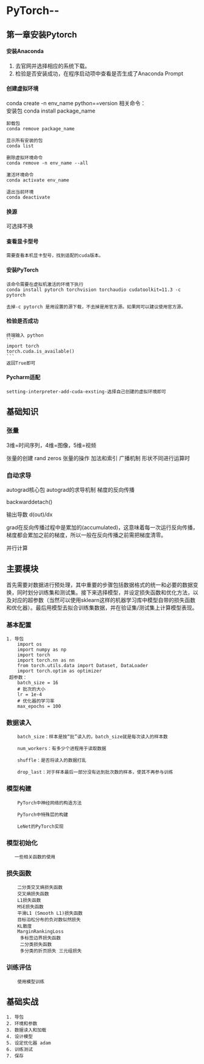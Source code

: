 # PyTorch--

## 第一章安装Pytorch

#### 安装Anaconda 
  1. 去官网并选择相应的系统下载。
  2. 检验是否安装成功，在程序启动项中查看是否生成了Anaconda Prompt
  
####  创建虚拟环境
  conda create -n env_name python==version
  相关命令：  
    安装包
    conda install package_name

    卸载包
    conda remove package_name

    显示所有安装的包
    conda list

    删除虚拟环境命令
    conda remove -n env_name --all

    激活环境命令
    conda activate env_name

    退出当前环境
    conda deactivate
    
####  换源
  可选择不换

#### 查看显卡型号
    需要查看本机显卡型号，找到适配的cuda版本。
    
#### 安装PyTorch
    该命令需要在虚拟机激活的环境下执行
    conda install pytorch torchvision torchaudio cudatoolkit=11.3 -c pytorch
    
    去掉-c pytorch 是用设置的源下载，不去掉是用官方源。如果网可以建议使用官方源。
    
#### 检验是否成功
    终端输入 python
    ```
    import torch
    torch.cuda.is_available()
    ```
    返回True即可
#### Pycharm适配
    setting-interpreter-add-cuda-exsting-选择自己创建的虚拟环境即可
    
## 基础知识

### 张量
  3维=时间序列，4维=图像，5维=视频
  
  张量的创建 rand zeros
  张量的操作 加法和索引
  广播机制 形状不同进行运算时
  
### 自动求导
  autograd核心包
  autograd的求导机制
  梯度的反向传播
  
  backwarddetach()
  
  输出导数 d(out)/dx
  
  grad在反向传播过程中是累加的(accumulated)，这意味着每一次运行反向传播，梯度都会累加之前的梯度，所以一般在反向传播之前需把梯度清零。
  
  并行计算
  
## 主要模块
  首先需要对数据进行预处理，其中重要的步骤包括数据格式的统一和必要的数据变换，同时划分训练集和测试集。接下来选择模型，并设定损失函数和优化方法，以及对应的超参数（当然可以使用sklearn这样的机器学习库中模型自带的损失函数和优化器）。最后用模型去拟合训练集数据，并在验证集/测试集上计算模型表现。
  
  ### 基本配置
    1. 导包
        import os
        import numpy as np
        import torch
        import torch.nn as nn
        from torch.utils.data import Dataset, DataLoader
        import torch.optim as optimizer
     超参数：
        batch_size = 16
        # 批次的大小
        lr = 1e-4
        # 优化器的学习率
        max_epochs = 100
   ### 数据读入
        batch_size：样本是按“批”读入的，batch_size就是每次读入的样本数

        num_workers：有多少个进程用于读取数据

        shuffle：是否将读入的数据打乱

        drop_last：对于样本最后一部分没有达到批次数的样本，使其不再参与训练
   
   ### 模型构建 
        PyTorch中神经网络的构造方法

        PyTorch中特殊层的构建

        LeNet的PyTorch实现
    
   ### 模型初始化
       一些相关函数的使用
       
   ### 损失函数
        二分类交叉熵损失函数
        交叉熵损失函数
        L1损失函数
        MSE损失函数
        平滑L1 (Smooth L1)损失函数
        目标泊松分布的负对数似然损失
        KL散度
        MarginRankingLoss
         多标签边界损失函数
         二分类损失函数
         多分类的折页损失 三元组损失
   ### 训练评估
        使用模型训练
        
  ## 基础实战
    1. 导包
    2. 环境和参数
    3. 数据读入和加载
    4. 设计模型
    5. 设定优化器 adam
    6. 训练测试
    7. 保存
      
  
  

